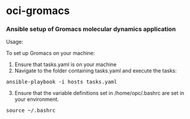# oci-gromacs
### Ansible setup of Gromacs molecular dynamics application

Usage:

To set up Gromacs on your machine:

1. Ensure that tasks.yaml is on your machine
2. Navigate to the folder containing tasks.yaml and execute the tasks:
<pre>
ansible-playbook -i hosts tasks.yaml
</pre>
3. Ensure that the variable definitions set in /home/opc/.bashrc are set in your environment.
<pre>
source ~/.bashrc
</pre>
